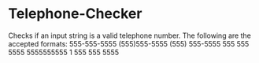 # Telephone-Checker
Checks if an input string is a valid telephone number. The following are the accepted formats: 555-555-5555 (555)555-5555 (555) 555-5555 555 555 5555 5555555555 1 555 555 5555
